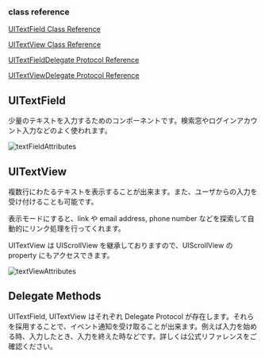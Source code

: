 ### class reference
[UITextField Class Reference](http://developer.apple.com/library/ios/#documentation/UIKit/Reference/UITextField_Class/Reference/UITextField.html)

[UITextView Class Reference](http://developer.apple.com/library/ios/#documentation/uikit/reference/uitextview_class/Reference/UITextView.html)

[UITextFieldDelegate Protocol Reference](http://developer.apple.com/library/ios/#documentation/uikit/reference/UITextFieldDelegate_Protocol/UITextFieldDelegate/UITextFieldDelegate.html)

[UITextViewDelegate Protocol Reference](http://developer.apple.com/library/ios/#documentation/uikit/reference/UITextViewDelegate_Protocol/Reference/UITextViewDelegate.html)

## UITextField
少量のテキストを入力するためのコンポーネントです。検索窓やログインアカウント入力などのよく使われます。

![textFieldAttributes](https://raw.github.com/mixi-inc/iOSTraining/master/Doc/Images/5.3/textFieldAttributes.png)

## UITextView
複数行にわたるテキストを表示することが出来ます。また、ユーザからの入力を受け付けることも可能です。

表示モードにすると、link や email address, phone number などを探索して自動的にリンク処理を行ってくれます。

UITextView は UIScrollView を継承しておりますので、UIScrollView の property にもアクセスできます。

![textViewAttributes](https://raw.github.com/mixi-inc/iOSTraining/master/Doc/Images/5.3/textViewAttributes.png)

## Delegate Methods
UITextField, UITextView はそれぞれ Delegate Protocol が存在します。それらを採用することで、イベント通知を受け取ることが出来ます。例えば入力を始める時、入力したとき、入力を終えた時などです。詳しくは公式リファレンスをご確認ください。
